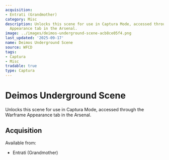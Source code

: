 ```yaml
---
acquisition:
- Entrati (Grandmother)
category: Misc
description: Unlocks this scene for use in Captura Mode, accessed through the Warframe
  Appearance tab in the Arsenal.
image: ../images/deimos-underground-scene-acb8ce05f4.png
last_updated: '2025-09-17'
name: Deimos Underground Scene
source: WFCD
tags:
- Captura
- Misc
tradable: true
type: Captura
---
```


# Deimos Underground Scene

Unlocks this scene for use in Captura Mode, accessed through the Warframe Appearance tab in the Arsenal.

## Acquisition

Available from:
- Entrati (Grandmother)

